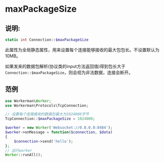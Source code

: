 # maxPackageSize

## 说明:
```php
static int Connection::$maxPackageSize
```

此属性为全局静态属性，用来设置每个连接能够接收的最大包包长。不设置默认为10MB。

如果发来的数据包解析(协议类的input方法返回值)得到包长大于```Connection::$maxPackageSize```，则会视为非法数据，连接会断开。


## 范例


```php
use Workerman\Worker;
use Workerman\Protocols\TcpConnection;

// 设置每个连接接收的数据包最大为1024000字节
TcpConnection::$maxPackageSize = 1024000;

$worker = new Worker('Websocket://0.0.0.0:8484');
$worker->onMessage = function($connection, $data)
{
    $connection->send('hello');
};
// 运行worker
Worker::runAll();
```
